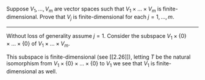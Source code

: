 Suppose $V_1,\dots,V_m$ are vector spaces such that $V_1\times\dots\times V_m$ is finite-dimensional. Prove that $V_j$ is finite-dimensional for each $j=1,\dots,m$.

---

Without loss of generality assume $j=1$. Consider the subspace $V_1 \times \{0\} \times \dots \times \{0\}$ of $V_1\times\dots\times V_m$. 

This subspace is finite-dimensional (see [[2.26]]), letting $T$ be the natural isomorphism from $V_1\times \{0\}\times\dots\times\{0\}$ to $V_1$ we see that $V_1$ is finite-dimensional as well.